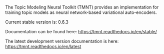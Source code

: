 The Topic Modeling Neural Toolkit (TMNT) provides an implementation for training
topic models as neural network-based variational auto-encoders.

Current stable version is: 0.6.3

Documentation can be found here: https://tmnt.readthedocs.io/en/stable/

The latest development version documentation is here: https://tmnt.readthedocs.io/en/latest

